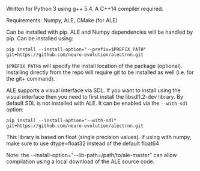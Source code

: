 Written for Python 3 using g++ 5.4. A C++14 compiler required.

Requirements: Numpy, ALE, CMake (for ALE)

Can be installed with pip. ALE and Numpy dependencies will be handled by pip. Can be installed using:

```
pip install --install-option="--prefix=$PREFIX_PATH" git+https://github.com/neuro-evolution/alectrnn.git
```

`$PREFIX_PATH$` will specify the install location of the package (optional). Installing directly from the repo will require git to be installed as well (i.e. for the git+ command).

ALE supports a visual interface via SDL. If you want to install using the visual interface then you need to first install the libsdl1.2-dev library. By default SDL is not installed with ALE. It can be enabled via the `--with-sdl` option:

```
pip install --install-option="--with-sdl" git+https://github.com/neuro-evolution/alectrnn.git
```

This library is based on float (single precision values). If using with numpy, make sure to use dtype=float32 instead of the default float64

Note: the --install-option="--lib-path=/path/to/ale-master" can allow compilation using a local download of the ALE source code.